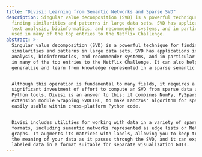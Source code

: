 ```yaml
---
title: "Divisi: Learning from Semantic Networks and Sparse SVD"
description: Singular value decomposition (SVD) is a powerful technique for
  finding similarities and patterns in large data sets. SVD has applications in
  text analysis, bioinformatics, and recommender systems, and in particular was
  used in many of the top entries to the Netflix Challenge.
abstract: >-
  Singular value decomposition (SVD) is a powerful technique for finding
  similarities and patterns in large data sets. SVD has applications in text
  analysis, bioinformatics, and recommender systems, and in particular was used
  in many of the top entries to the Netflix Challenge. It can also help
  generalize and learn from knowledge represented in a sparse semantic network.


  Although this operation is fundamental to many fields, it requires a
  significant investment of effort to compute an SVD from sparse data using
  Python tools. Divisi is an answer to this: it combines NumPy, PySparse, and an
  extension module wrapping SVDLIBC, to make Lanczos' algorithm for sparse SVD
  easily usable within cross-platform Python code.


  Divisi includes utilities for working with data in a variety of sparse
  formats, including semantic networks represented as edge lists or NetworkX
  graphs. It augments its matrices with labels, allowing you to keep track of
  the meaning of your data as it passes through the SVD, and it can export the
  labeled data in a format suitable for separate visualization GUIs.
---
```


